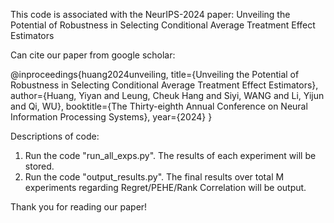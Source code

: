 This code is associated with the NeurIPS-2024 paper: Unveiling the Potential of Robustness in Selecting Conditional Average Treatment Effect Estimators

Can cite our paper from google scholar:

@inproceedings{huang2024unveiling,
  title={Unveiling the Potential of Robustness in Selecting Conditional Average Treatment Effect Estimators},
  author={Huang, Yiyan and Leung, Cheuk Hang and Siyi, WANG and Li, Yijun and Qi, WU},
  booktitle={The Thirty-eighth Annual Conference on Neural Information Processing Systems},
  year={2024}
}

Descriptions of code:
1. Run the code "run_all_exps.py". The results of each experiment will be stored.
2. Run the code "output_results.py". The final results over total M experiments regarding Regret/PEHE/Rank Correlation will be output.

Thank you for reading our paper!
